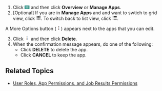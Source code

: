 
1. Click ![menu-button](images/menu-button.png) and then click **Overview** or **Manage Apps**. 
2. [Optional] If you are in **Manage Apps** and and want to swtich to grid view, click ![grid view](images/grid-view.png). To switch back to list view, click ![list view](images/list-view.png).
  
  A More Options button (![more options](images/more-options.png)) appears next to the apps that you can edit.
  
3. Click ![more options](images/more-options.png) and then click **Delete**.
4. When the confirmation message appears, do one of the following:
   * Click **DELETE** to delete the app.
   * Click **CANCEL** to keep the app.
 
## Related Topics
* [User Roles, App Permissions, and Job Results Permissions](app-permission-user-role.md)

